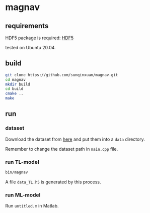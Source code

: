 # magnav

## requirements

HDF5 package is required: [HDF5](https://portal.hdfgroup.org/display/HDF5/HDF5)

tested on Ubuntu 20.04.

## build 

```sh
git clone https://github.com/sunqinxuan/magnav.git
cd magnav
mkdir build
cd build 
cmake ..
make 
```

## run

### dataset

Download the dataset from [here](https://magnav.mit.edu/) and put them into a `data` directory.

Remember to change the dataset path in `main.cpp` file.

### run TL-model 

```sh
bin/magnav
```

A file `data_TL.h5` is generated by this process.

### run ML-model

Run `untitled.m` in Matlab.

